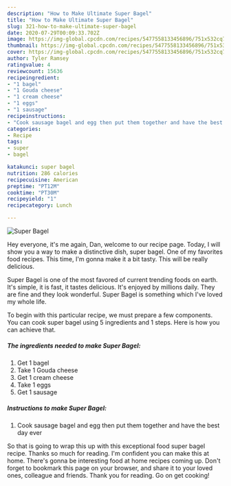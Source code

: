 ```yaml
---
description: "How to Make Ultimate Super Bagel"
title: "How to Make Ultimate Super Bagel"
slug: 321-how-to-make-ultimate-super-bagel
date: 2020-07-29T00:09:33.702Z
image: https://img-global.cpcdn.com/recipes/5477558133456896/751x532cq70/super-bagel-recipe-main-photo.jpg
thumbnail: https://img-global.cpcdn.com/recipes/5477558133456896/751x532cq70/super-bagel-recipe-main-photo.jpg
cover: https://img-global.cpcdn.com/recipes/5477558133456896/751x532cq70/super-bagel-recipe-main-photo.jpg
author: Tyler Ramsey
ratingvalue: 4
reviewcount: 15636
recipeingredient:
- "1 bagel"
- "1 Gouda cheese"
- "1 cream cheese"
- "1 eggs"
- "1 sausage"
recipeinstructions:
- "Cook sausage bagel and egg then put them together and have the best day ever"
categories:
- Recipe
tags:
- super
- bagel

katakunci: super bagel 
nutrition: 286 calories
recipecuisine: American
preptime: "PT12M"
cooktime: "PT30M"
recipeyield: "1"
recipecategory: Lunch

---
```



![Super Bagel](https://img-global.cpcdn.com/recipes/5477558133456896/751x532cq70/super-bagel-recipe-main-photo.jpg)

Hey everyone, it's me again, Dan, welcome to our recipe page. Today, I will show you a way to make a distinctive dish, super bagel. One of my favorites food recipes. This time, I'm gonna make it a bit tasty. This will be really delicious.



Super Bagel is one of the most favored of current trending foods on earth. It's simple, it is fast, it tastes delicious. It's enjoyed by millions daily. They are fine and they look wonderful. Super Bagel is something which I've loved my whole life.


To begin with this particular recipe, we must prepare a few components. You can cook super bagel using 5 ingredients and 1 steps. Here is how you can achieve that.

<!--inarticleads1-->

##### The ingredients needed to make Super Bagel:

1. Get 1 bagel
1. Take 1 Gouda cheese
1. Get 1 cream cheese
1. Take 1 eggs
1. Get 1 sausage




<!--inarticleads2-->

##### Instructions to make Super Bagel:

1. Cook sausage bagel and egg then put them together and have the best day ever




So that is going to wrap this up with this exceptional food super bagel recipe. Thanks so much for reading. I'm confident you can make this at home. There's gonna be interesting food at home recipes coming up. Don't forget to bookmark this page on your browser, and share it to your loved ones, colleague and friends. Thank you for reading. Go on get cooking!
